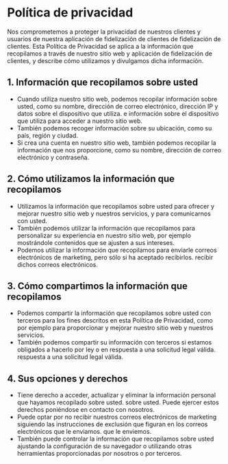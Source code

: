 # Política de privacidad

Nos comprometemos a proteger la privacidad de nuestros clientes y usuarios de nuestra aplicación de fidelización de clientes
de fidelización de clientes. Esta Política de Privacidad se aplica a la información que recopilamos a través de nuestro sitio web y
aplicación de fidelización de clientes, y describe cómo utilizamos y divulgamos dicha información.

## 1. Información que recopilamos sobre usted
 - Cuando utiliza nuestro sitio web, podemos recopilar información sobre usted, como su nombre, dirección de correo electrónico, dirección IP y datos sobre el dispositivo que utiliza.
e información sobre el dispositivo que utiliza para acceder a nuestro sitio web.
 - También podemos recoger información sobre su ubicación, como su país, región y ciudad.
 - Si crea una cuenta en nuestro sitio web, también podemos recopilar la información que nos proporcione,
como su nombre, dirección de correo electrónico y contraseña.

## 2. Cómo utilizamos la información que recopilamos
 - Utilizamos la información que recopilamos sobre usted para ofrecer y mejorar nuestro sitio web y nuestros servicios, y para
comunicarnos con usted.
 - También podemos utilizar la información que recopilamos para personalizar su experiencia en nuestro sitio web, por ejemplo
mostrándole contenidos que se ajusten a sus intereses.
 - Podemos utilizar la información que recopilamos para enviarle correos electrónicos de marketing, pero sólo si ha aceptado recibirlos.
recibir dichos correos electrónicos.

## 3. Cómo compartimos la información que recopilamos
 - Podemos compartir la información que recopilamos sobre usted con terceros para los fines descritos en
esta Política de Privacidad, como por ejemplo para proporcionar y mejorar nuestro sitio web y nuestros servicios.
 - También podemos compartir su información con terceros si estamos obligados a hacerlo por ley o en respuesta a una solicitud legal válida.
respuesta a una solicitud legal válida.

## 4. Sus opciones y derechos
 - Tiene derecho a acceder, actualizar y eliminar la información personal que hayamos recopilado sobre usted.
sobre usted. Puede ejercer estos derechos poniéndose en contacto con nosotros.
 - Puede optar por no recibir nuestros correos electrónicos de marketing siguiendo las instrucciones de exclusión que figuran en los correos electrónicos que le enviamos.
que le enviemos.
 - También puede controlar la información que recopilamos sobre usted ajustando la configuración de su navegador o
utilizando otras herramientas proporcionadas por nosotros o por terceros.